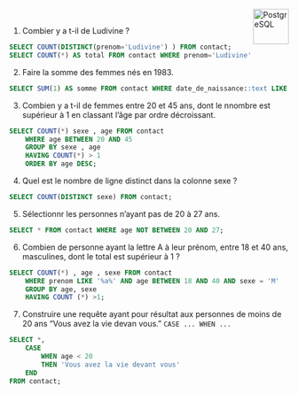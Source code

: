 <a href="../"> <img src="https://upload.wikimedia.org/wikipedia/commons/2/29/Postgresql_elephant.svg" alt="PostgreSQL" title="PostgreSQL" align="right" height="64px"> </a><br>


1. Combier y a t-il de Ludivine ?
```sql
SELECT COUNT(DISTINCT(prenom='Ludivine') ) FROM contact;
SELECT COUNT(*) AS total FROM contact WHERE prenom='Ludivine';
```
2. Faire la somme des femmes nés en 1983.
```sql
SELECT SUM(1) AS somme FROM contact WHERE date_de_naissance::text LIKE '1983%';
```
3. Combien y a t-il de femmes entre 20 et 45 ans, dont le nnombre est supérieur à 1 en classant l’âge par ordre décroissant.
```sql
SELECT COUNT(*) sexe , age FROM contact
	WHERE age BETWEEN 20 AND 45
	GROUP BY sexe , age
	HAVING COUNT(*) > 1
	ORDER BY age DESC;
```
4. Quel est le nombre de ligne distinct dans la colonne sexe ?
```sql
SELECT COUNT(DISTINCT sexe) FROM contact;
```
5. Sélectionnr les personnes n’ayant pas de 20 à 27 ans.
```sql
SELECT * FROM contact WHERE age NOT BETWEEN 20 AND 27;
```
6. Combien de personne ayant la lettre A à leur prénom, entre 18 et 40 ans, masculines, dont le total est supérieur à 1 ?
```sql
SELECT COUNT(*) , age , sexe FROM contact
	WHERE prenom LIKE '%a%' AND age BETWEEN 18 AND 40 AND sexe = 'M'
	GROUP BY age, sexe
	HAVING COUNT (*) >1;
```
7. Construire une requête ayant pour résultat aux personnes de moins de 20 ans “Vous avez la vie devan vous.” `CASE ... WHEN ...`
```sql
SELECT *,
	CASE
		WHEN age < 20
		THEN 'Vous avez la vie devant vous'
	END
FROM contact;
```
